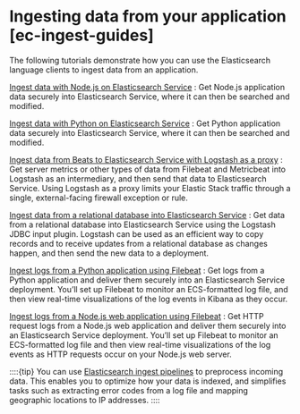 # Ingesting data from your application [ec-ingest-guides]

The following tutorials demonstrate how you can use the Elasticsearch language clients to ingest data from an application.

[Ingest data with Node.js on Elasticsearch Service](../../../manage-data/ingest/ingesting-data-from-applications/ingest-data-with-nodejs-on-elasticsearch-service.md)
:   Get Node.js application data securely into Elasticsearch Service, where it can then be searched and modified.

[Ingest data with Python on Elasticsearch Service](../../../manage-data/ingest/ingesting-data-from-applications/ingest-data-with-python-on-elasticsearch-service.md)
:   Get Python application data securely into Elasticsearch Service, where it can then be searched and modified.

[Ingest data from Beats to Elasticsearch Service with Logstash as a proxy](../../../manage-data/ingest/ingesting-data-from-applications/ingest-data-from-beats-to-elasticsearch-service-with-logstash-as-proxy.md)
:   Get server metrics or other types of data from Filebeat and Metricbeat into Logstash as an intermediary, and then send that data to Elasticsearch Service. Using Logstash as a proxy limits your Elastic Stack traffic through a single, external-facing firewall exception or rule.

[Ingest data from a relational database into Elasticsearch Service](../../../manage-data/ingest/ingesting-data-from-applications/ingest-data-from-relational-database-into-elasticsearch-service.md)
:   Get data from a relational database into Elasticsearch Service using the Logstash JDBC input plugin. Logstash can be used as an efficient way to copy records and to receive updates from a relational database as changes happen, and then send the new data to a deployment.

[Ingest logs from a Python application using Filebeat](../../../manage-data/ingest/ingesting-data-from-applications/ingest-logs-from-python-application-using-filebeat.md)
:   Get logs from a Python application and deliver them securely into an Elasticsearch Service deployment. You’ll set up Filebeat to monitor an ECS-formatted log file, and then view real-time visualizations of the log events in Kibana as they occur.

[Ingest logs from a Node.js web application using Filebeat](../../../manage-data/ingest/ingesting-data-from-applications/ingest-logs-from-nodejs-web-application-using-filebeat.md)
:   Get HTTP request logs from a Node.js web application and deliver them securely into an Elasticsearch Service deployment. You’ll set up Filebeat to monitor an ECS-formatted log file and then view real-time visualizations of the log events as HTTP requests occur on your Node.js web server.

::::{tip} 
You can use [Elasticsearch ingest pipelines](../../../manage-data/ingest/transform-enrich/ingest-pipelines.md) to preprocess incoming data. This enables you to optimize how your data is indexed, and simplifies tasks such as extracting error codes from a log file and mapping geographic locations to IP addresses.
::::








